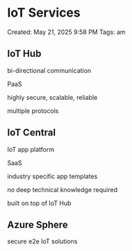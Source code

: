 # IoT Services

Created: May 21, 2025 9:58 PM
Tags: am

## IoT Hub

bi-directional communication

PaaS

highly secure, scalable, reliable

multiple protocols

## IoT Central

IoT app platform

SaaS

industry specific app templates

no deep technical knowledge required

built on top of IoT Hub

## Azure Sphere

secure e2e IoT solutions